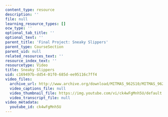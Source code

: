 ```yaml
---
content_type: resource
description: ''
file: null
learning_resource_types: []
ocw_type: ''
optional_tab_title: ''
optional_text: ''
parent_title: 'Final Project: Sneaky Slippers'
parent_type: CourseSection
parent_uid: null
related_resources_text: ''
resource_index_text: ''
resourcetype: Video
title: Sneaky Slippers
uid: c169497b-dd54-01f0-685d-ee95116c7ff4
video_files:
  archive_url: http://www.archive.org/download/MITMAS_962S10/MITMAS_962S10assn9_slippers_300k.mp4
  video_captions_file: null
  video_thumbnail_file: https://img.youtube.com/vi/ck4wFgMnh5U/default.jpg
  video_transcript_file: null
video_metadata:
  youtube_id: ck4wFgMnh5U
---
```


